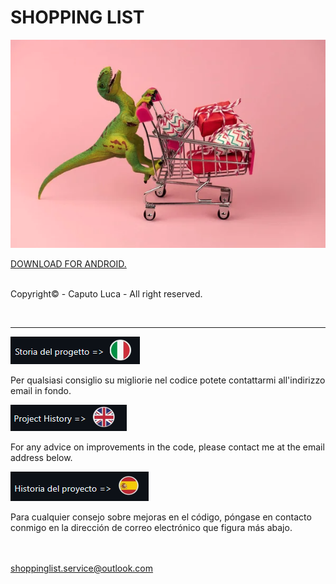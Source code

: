 # SHOPPING LIST

<p align="center"><img src="src/img/readme/README-IMG.png" alt="preview" /></p>

<a href="https://play.google.com/store/apps/details?id=io.kodular.caputoluca88.Shopping_List" target="_blank">DOWNLOAD FOR ANDROID.</a><br><br>

<p>Copyright© - Caputo Luca - All right reserved.</p>

<br><hr>

<div>
  <a href="readme-traslations/Italiano.md" target="_blank" rel="noopener noreferrer">
    <span><img src="src/img/readme/ITA.png" alt="ita"/></span> 
  </a>
</div>
<p>
  Per qualsiasi consiglio su migliorie nel codice potete contattarmi all'indirizzo email in fondo.
</p>

<div>
  <a href="readme-traslations/English.md" target="_blank" rel="noopener noreferrer">
    <span style="margin-right: 10px"><img src="src/img/readme/ENG.png" alt="eng"/></span> 
  </a>
</div>
<p>
  For any advice on improvements in the code, please contact me at the email address below.
</p>

<div>
  <a href="readme-traslations/Espanol.md" target="_blank" rel="noopener noreferrer">
    <span style="margin-right: 10px"><img src="src/img/readme/ESP.png" alt="esp"/></span> 
  </a>
</div>
<p>
  Para cualquier consejo sobre mejoras en el código, póngase en contacto conmigo en la dirección de correo electrónico que figura más abajo.
</p>
<br><br>

<a href="mailto:shoppinglist.service@outlook.com">
  shoppinglist.service@outlook.com
</a>
